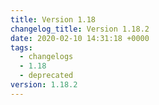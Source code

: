 ```yaml
---
title: Version 1.18
changelog_title: Version 1.18.2
date: 2020-02-10 14:31:18 +0000
tags:
  - changelogs
  - 1.18
  - deprecated
version: 1.18.2
---
```


<script src="https://gist.github.com/spinnaker-release/306d7e241272980642e918f64ed91fe3.js?file=1.18.2.md"></script>
<script src="https://gist.github.com/spinnaker-release/306d7e241272980642e918f64ed91fe3.js?file=1.18.1.md"></script>
<script src="https://gist.github.com/spinnaker-release/306d7e241272980642e918f64ed91fe3.js?file=1.18.0.md"></script>
